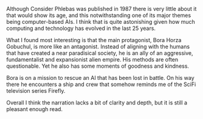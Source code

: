 Although Consider Phlebas was published in 1987 there is very little about it that would show its age, and this notwithstanding one of its major themes being computer-based AIs. I think that is quite astonishing given how much computing and technology has evolved in the last 25 years.

What I found most interesting is that the main protagonist, Bora Horza Gobuchul, is more like an antagonist. Instead of aligning with the humans that have created a near paradisical society, he is an ally of an aggressive, fundamentalist and expansionist alien empire. His methods are often questionable. Yet he also has some moments of goodness and kindness.

Bora is on a mission to rescue an AI that has been lost in battle. On his way there he encounters a ship and crew that somehow reminds me of the SciFi television series Firefly.

Overall I think the narration lacks a bit of clarity and depth, but it is still a pleasant enough read.


